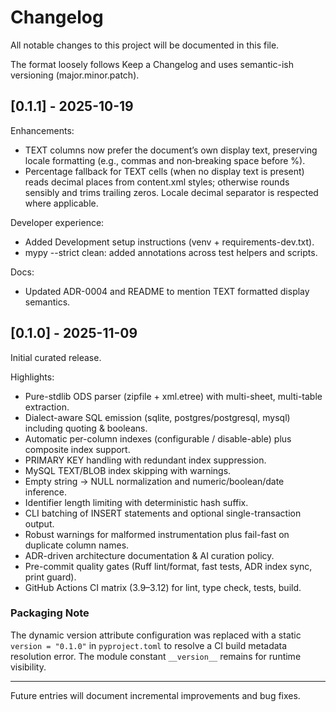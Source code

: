 # Changelog

All notable changes to this project will be documented in this file.

The format loosely follows Keep a Changelog and uses semantic-ish versioning (major.minor.patch).

## [0.1.1] - 2025-10-19
Enhancements:
- TEXT columns now prefer the document’s own display text, preserving locale formatting (e.g., commas and non‑breaking space before %).
- Percentage fallback for TEXT cells (when no display text is present) reads decimal places from content.xml styles; otherwise rounds sensibly and trims trailing zeros. Locale decimal separator is respected where applicable.

Developer experience:
- Added Development setup instructions (venv + requirements-dev.txt).
- mypy --strict clean: added annotations across test helpers and scripts.

Docs:
- Updated ADR-0004 and README to mention TEXT formatted display semantics.

## [0.1.0] - 2025-11-09
Initial curated release.

Highlights:
- Pure-stdlib ODS parser (zipfile + xml.etree) with multi-sheet, multi-table extraction.
- Dialect-aware SQL emission (sqlite, postgres/postgresql, mysql) including quoting & booleans.
- Automatic per-column indexes (configurable / disable-able) plus composite index support.
- PRIMARY KEY handling with redundant index suppression.
- MySQL TEXT/BLOB index skipping with warnings.
- Empty string → NULL normalization and numeric/boolean/date inference.
- Identifier length limiting with deterministic hash suffix.
- CLI batching of INSERT statements and optional single-transaction output.
- Robust warnings for malformed instrumentation plus fail-fast on duplicate column names.
- ADR-driven architecture documentation & AI curation policy.
- Pre-commit quality gates (Ruff lint/format, fast tests, ADR index sync, print guard).
- GitHub Actions CI matrix (3.9–3.12) for lint, type check, tests, build.

### Packaging Note
The dynamic version attribute configuration was replaced with a static `version = "0.1.0"` in `pyproject.toml` to resolve a CI build metadata resolution error. The module constant `__version__` remains for runtime visibility.

---

Future entries will document incremental improvements and bug fixes.
